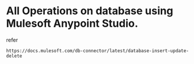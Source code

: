 # All Operations on database using Mulesoft Anypoint Studio.

refer
```
https://docs.mulesoft.com/db-connector/latest/database-insert-update-delete
```
